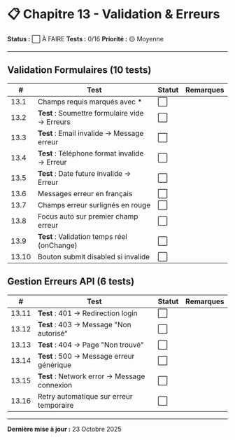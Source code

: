 # 📋 Chapitre 13 - Validation & Erreurs

**Status :** ⬜ À FAIRE
**Tests :** 0/16
**Priorité :** 🟡 Moyenne

---

## Validation Formulaires (10 tests)

| # | Test | Statut | Remarques |
|---|------|--------|-----------|
| 13.1 | Champs requis marqués avec * | ⬜ |  |
| 13.2 | **Test** : Soumettre formulaire vide → Erreurs | ⬜ |  |
| 13.3 | **Test** : Email invalide → Message erreur | ⬜ |  |
| 13.4 | **Test** : Téléphone format invalide → Erreur | ⬜ |  |
| 13.5 | **Test** : Date future invalide → Erreur | ⬜ |  |
| 13.6 | Messages erreur en français | ⬜ |  |
| 13.7 | Champs erreur surlignés en rouge | ⬜ |  |
| 13.8 | Focus auto sur premier champ erreur | ⬜ |  |
| 13.9 | **Test** : Validation temps réel (onChange) | ⬜ |  |
| 13.10 | Bouton submit disabled si invalide | ⬜ |  |

## Gestion Erreurs API (6 tests)

| # | Test | Statut | Remarques |
|---|------|--------|-----------|
| 13.11 | **Test** : 401 → Redirection login | ⬜ |  |
| 13.12 | **Test** : 403 → Message "Non autorisé" | ⬜ |  |
| 13.13 | **Test** : 404 → Page "Non trouvé" | ⬜ |  |
| 13.14 | **Test** : 500 → Message erreur générique | ⬜ |  |
| 13.15 | **Test** : Network error → Message connexion | ⬜ |  |
| 13.16 | Retry automatique sur erreur temporaire | ⬜ |  |

---

**Dernière mise à jour :** 23 Octobre 2025

